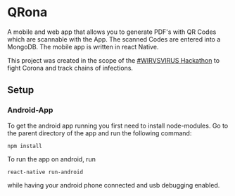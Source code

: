 # QRona 

A mobile and web app that allows you to generate PDF's with QR Codes which are scannable with the App. 
The scanned Codes are entered into a MongoDB.
The mobile app is written in react Native.

This project was created in the scope of the [#WIRVSVIRUS Hackathon](https://wirvsvirushackathon.org/) to fight Corona and track chains of infections.

## Setup

### Android-App
To get the android app running you first need to install node-modules. Go to the parent directory of the app and run the following command:

`npm install`

To run the app on android, run

`react-native run-android`

while having your android phone connected and usb debugging enabled.